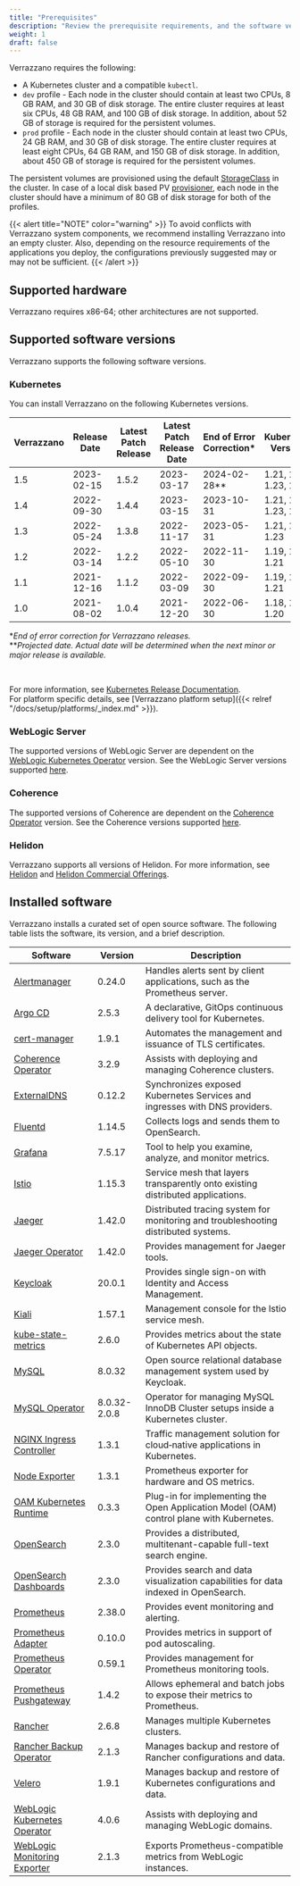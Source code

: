 ```yaml
---
title: "Prerequisites"
description: "Review the prerequisite requirements, and the software versions installed and supported by Verrazzano"
weight: 1
draft: false
---
```



Verrazzano requires the following:
- A Kubernetes cluster and a compatible `kubectl`.
- `dev` profile - Each node in the cluster should contain at least two CPUs, 8 GB RAM, and 30 GB of disk storage. The entire cluster requires at least six CPUs, 48 GB RAM, and 100 GB of disk storage. In addition, about 52 GB of storage is required for the persistent volumes.
- `prod` profile - Each node in the cluster should contain at least two CPUs, 24 GB RAM, and 30 GB of disk storage. The entire cluster requires at least eight CPUs, 64 GB RAM, and 150 GB of disk storage. In addition, about 450 GB of storage is required for the persistent volumes.

The persistent volumes are provisioned using the default [StorageClass](https://kubernetes.io/docs/tasks/administer-cluster/change-default-storage-class/) in the cluster. In case of a  local disk based PV [provisioner](https://kubernetes.io/docs/concepts/storage/storage-classes/#provisioner), each node in the cluster should have a minimum of 80 GB of disk storage for both of the profiles.

{{< alert title="NOTE" color="warning" >}}
To avoid conflicts with Verrazzano system components, we recommend installing Verrazzano into an empty cluster. Also, depending on the resource requirements of the applications you deploy, the configurations previously suggested may or may not be sufficient.
{{< /alert >}}

## Supported hardware
Verrazzano requires x86-64; other architectures are not supported.

## Supported software versions
Verrazzano supports the following software versions.

### Kubernetes
You can install Verrazzano on the following Kubernetes versions.

| Verrazzano | Release Date | Latest Patch Release | Latest Patch Release Date | End of Error Correction* | Kubernetes Versions    |
|------------|--------------|----------------------|---------------------------|--------------------------|------------------------|
| 1.5        | 2023-02-15   | 1.5.2                | 2023-03-17                | 2024-02-28**             | 1.21, 1.22, 1.23, 1.24 |
| 1.4        | 2022-09-30   | 1.4.4                | 2023-03-15                | 2023-10-31               | 1.21, 1.22, 1.23, 1.24 |
| 1.3        | 2022-05-24   | 1.3.8                | 2022-11-17                | 2023-05-31               | 1.21, 1.22, 1.23       |
| 1.2        | 2022-03-14   | 1.2.2                | 2022-05-10                | 2022-11-30               | 1.19, 1.20, 1.21       |
| 1.1        | 2021-12-16   | 1.1.2                | 2022-03-09                | 2022-09-30               | 1.19, 1.20, 1.21       |
| 1.0        | 2021-08-02   | 1.0.4                | 2021-12-20                | 2022-06-30               | 1.18, 1.19, 1.20       |

*_End of error correction for Verrazzano releases._<br>
**_Projected date. Actual date will be determined when the next minor or major release is available._

<br>

For more information, see [Kubernetes Release Documentation](https://kubernetes.io/releases/).
<br>For platform specific details, see [Verrazzano platform setup]({{< relref "/docs/setup/platforms/_index.md" >}}).

### WebLogic Server
The supported versions of WebLogic Server are dependent on the [WebLogic Kubernetes Operator](https://oracle.github.io/weblogic-kubernetes-operator/) version.
See the WebLogic Server versions supported [here](https://oracle.github.io/weblogic-kubernetes-operator/introduction/prerequisites/introduction/).


### Coherence
The supported versions of Coherence are dependent on the [Coherence Operator](https://oracle.github.io/coherence-operator/docs/latest/#/about/01_overview) version.
See the Coherence versions supported [here](https://oracle.github.io/coherence-operator/docs/latest/#/docs/installation/01_installation).

### Helidon
Verrazzano supports all versions of Helidon.  For more information, see [Helidon](https://helidon.io) and
 [Helidon Commercial Offerings](https://support.oracle.com/knowledge/Middleware/2645279_1.html).

## Installed software
Verrazzano installs a curated set of open source software. The following table lists the software, its  version, and a brief description.

  | Software       | Version    | Description                                                                 |
  |----------------|------------|-----------------------------------------------------------------------------|
  | [Alertmanager](../../observability/monitoring/metrics/configure/prometheus.md)   | 0.24.0   | Handles alerts sent by client applications, such as the Prometheus server.    |
  | [Argo CD](../../reference/api/vpo-verrazzano-v1beta1/#install.verrazzano.io/v1beta1.ArgoCDComponent)   | 2.5.3   | A declarative, GitOps continuous delivery tool for Kubernetes.                      |
  | [cert-manager](../../reference/api/vpo-verrazzano-v1beta1/#install.verrazzano.io/v1beta1.CertManagerComponent)  | 1.9.1   | Automates the management and issuance of TLS certificates.                      |
  | [Coherence Operator](../../reference/api/vpo-verrazzano-v1beta1/#install.verrazzano.io/v1beta1.CoherenceOperatorComponent) | 3.2.9   | Assists with deploying and managing Coherence clusters.                    |
  | [ExternalDNS](../../reference/api/vpo-verrazzano-v1beta1/#install.verrazzano.io/v1beta1.DNSComponent)   | 0.12.2   | Synchronizes exposed Kubernetes Services and ingresses with DNS providers.                       |
  | [Fluentd](../../reference/api/vpo-verrazzano-v1beta1/#install.verrazzano.io/v1beta1.FluentdComponent)   | 1.14.5   | Collects logs and sends them to OpenSearch.                                        |
  | [Grafana](../../reference/api/vpo-verrazzano-v1beta1/#install.verrazzano.io/v1beta1.GrafanaComponent)   | 7.5.17   | Tool to help you examine, analyze, and monitor metrics.                            |
  | [Istio](../../reference/api/vpo-verrazzano-v1beta1/#install.verrazzano.io/v1beta1.IstioComponent)   | 1.15.3   | Service mesh that layers transparently onto existing distributed applications.       |
  | [Jaeger](../../reference/api/vpo-verrazzano-v1beta1/#install.verrazzano.io/v1beta1.JaegerOperatorComponent)   | 1.42.0   | Distributed tracing system for monitoring and troubleshooting distributed systems.  |
  | [Jaeger Operator](../../reference/api/vpo-verrazzano-v1beta1/#install.verrazzano.io/v1beta1.JaegerOperatorComponent)   | 1.42.0   | Provides management for Jaeger tools.                                      |
  | [Keycloak](../../reference/api/vpo-verrazzano-v1beta1/#install.verrazzano.io/v1beta1.KeycloakComponent)   | 20.0.1   | Provides single sign-on with Identity and Access Management.                      |
  | [Kiali](../../reference/api/vpo-verrazzano-v1beta1/#install.verrazzano.io/v1beta1.KialiComponent)   | 1.57.1   | Management console for the Istio service mesh.                                       |
  | [kube-state-metrics](../../reference/api/vpo-verrazzano-v1beta1/#install.verrazzano.io/v1beta1.KubeStateMetricsComponent)   | 2.6.0   | Provides metrics about the state of Kubernetes API objects.              |
  | [MySQL](../../reference/api/vpo-verrazzano-v1beta1/#install.verrazzano.io/v1beta1.MySQLComponent)   | 8.0.32   | Open source relational database management system used by Keycloak.                  |
  | [MySQL Operator](../../reference/api/vpo-verrazzano-v1beta1/#install.verrazzano.io/v1beta1.MySQLOperatorComponent)   | 8.0.32-2.0.8 |   Operator for managing MySQL InnoDB Cluster setups inside a Kubernetes cluster.    |
  | [NGINX Ingress Controller](../../reference/api/vpo-verrazzano-v1beta1/#install.verrazzano.io/v1beta1.IngressNginxComponent)   | 1.3.1   | Traffic management solution for cloud‑native applications in Kubernetes.                 |
  | [Node Exporter](../../reference/api/vpo-verrazzano-v1beta1/#install.verrazzano.io/v1beta1.PrometheusNodeExporterComponent)  | 1.3.1   | Prometheus exporter for hardware and OS metrics.                               |
  | [OAM Kubernetes Runtime](../../reference/api/vpo-verrazzano-v1beta1/#install.verrazzano.io/v1beta1.OAMComponent)   | 0.3.3   | Plug-in for implementing the Open Application Model (OAM) control plane with Kubernetes. |
  | [OpenSearch](../../reference/api/vpo-verrazzano-v1beta1/#install.verrazzano.io/v1beta1.OpenSearchComponent)   | 2.3.0   | Provides a distributed, multitenant-capable full-text search engine.             |
  | [OpenSearch Dashboards](../../reference/api/vpo-verrazzano-v1beta1/#install.verrazzano.io/v1beta1.OpenSearchDashboardsComponent)   | 2.3.0   | Provides search and data visualization capabilities for data indexed in OpenSearch. |
  | [Prometheus](../../reference/api/vpo-verrazzano-v1beta1/#install.verrazzano.io/v1beta1.PrometheusComponent)   | 2.38.0   | Provides event monitoring and alerting.                                         |
  | [Prometheus Adapter](../../reference/api/vpo-verrazzano-v1beta1/#install.verrazzano.io/v1beta1.PrometheusAdapterComponent)   | 0.10.0   | Provides metrics in support of pod autoscaling.                         |
  | [Prometheus Operator](../../reference/api/vpo-verrazzano-v1beta1/#install.verrazzano.io/v1beta1.PrometheusOperatorComponent)   | 0.59.1  | Provides management for Prometheus monitoring tools.                    |
  | [Prometheus Pushgateway](../../reference/api/vpo-verrazzano-v1beta1/#install.verrazzano.io/v1beta1.PrometheusPushgatewayComponent)   | 1.4.2   | Allows ephemeral and batch jobs to expose their metrics to Prometheus.   |
  | [Rancher](../../reference/api/vpo-verrazzano-v1beta1/#install.verrazzano.io/v1beta1.RancherComponent)   | 2.6.8   | Manages multiple Kubernetes clusters.                                               |
  | [Rancher Backup Operator](../../reference/api/vpo-verrazzano-v1beta1/#install.verrazzano.io/v1beta1.RancherBackupComponent)   | 2.1.3   | Manages backup and restore of Rancher configurations and data.      |
  | [Velero](../../reference/api/vpo-verrazzano-v1beta1/#install.verrazzano.io/v1beta1.VeleroComponent)   | 1.9.1   | Manages backup and restore of Kubernetes configurations and data.                    |
  | [WebLogic Kubernetes Operator](../../reference/api/vpo-verrazzano-v1beta1/#install.verrazzano.io/v1beta1.WebLogicOperatorComponent)   | 4.0.6   | Assists with deploying and managing WebLogic domains.                                    |
  | [WebLogic Monitoring Exporter](../../reference/api/vpo-verrazzano-v1beta1/#install.verrazzano.io/v1beta1.WebLogicOperatorComponent)   | 2.1.3   | Exports Prometheus-compatible metrics from WebLogic instances.                           |
